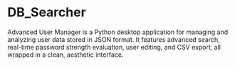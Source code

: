 # DB_Searcher
Advanced User Manager is a Python desktop application for managing and analyzing user data stored in JSON format. It features advanced search, real-time password strength evaluation, user editing, and CSV export, all wrapped in a clean, aesthetic interface.
